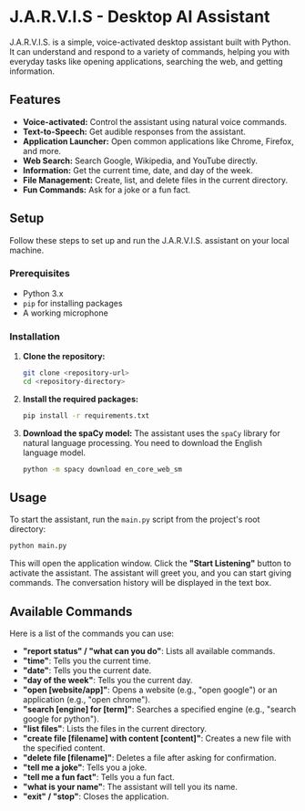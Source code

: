 # J.A.R.V.I.S - Desktop AI Assistant

J.A.R.V.I.S. is a simple, voice-activated desktop assistant built with Python. It can understand and respond to a variety of commands, helping you with everyday tasks like opening applications, searching the web, and getting information.

## Features

- **Voice-activated:** Control the assistant using natural voice commands.
- **Text-to-Speech:** Get audible responses from the assistant.
- **Application Launcher:** Open common applications like Chrome, Firefox, and more.
- **Web Search:** Search Google, Wikipedia, and YouTube directly.
- **Information:** Get the current time, date, and day of the week.
- **File Management:** Create, list, and delete files in the current directory.
- **Fun Commands:** Ask for a joke or a fun fact.

## Setup

Follow these steps to set up and run the J.A.R.V.I.S. assistant on your local machine.

### Prerequisites

- Python 3.x
- `pip` for installing packages
- A working microphone

### Installation

1.  **Clone the repository:**
    ```bash
    git clone <repository-url>
    cd <repository-directory>
    ```

2.  **Install the required packages:**
    ```bash
    pip install -r requirements.txt
    ```

3.  **Download the spaCy model:**
    The assistant uses the `spaCy` library for natural language processing. You need to download the English language model.
    ```bash
    python -m spacy download en_core_web_sm
    ```

## Usage

To start the assistant, run the `main.py` script from the project's root directory:

```bash
python main.py
```

This will open the application window. Click the **"Start Listening"** button to activate the assistant. The assistant will greet you, and you can start giving commands. The conversation history will be displayed in the text box.

## Available Commands

Here is a list of the commands you can use:

- **"report status" / "what can you do"**: Lists all available commands.
- **"time"**: Tells you the current time.
- **"date"**: Tells you the current date.
- **"day of the week"**: Tells you the current day.
- **"open [website/app]"**: Opens a website (e.g., "open google") or an application (e.g., "open chrome").
- **"search [engine] for [term]"**: Searches a specified engine (e.g., "search google for python").
- **"list files"**: Lists the files in the current directory.
- **"create file [filename] with content [content]"**: Creates a new file with the specified content.
- **"delete file [filename]"**: Deletes a file after asking for confirmation.
- **"tell me a joke"**: Tells you a joke.
- **"tell me a fun fact"**: Tells you a fun fact.
- **"what is your name"**: The assistant will tell you its name.
- **"exit" / "stop"**: Closes the application.
